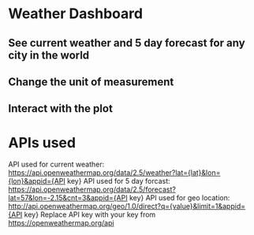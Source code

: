 # Weather Dashboard
## See current weather and 5 day forecast for any city in the world


## Change the unit of measurement


## Interact with the plot


# APIs used
API used for current weather: https://api.openweathermap.org/data/2.5/weather?lat={lat}&lon={lon}&appid={API key}
API used for 5 day forcast: https://api.openweathermap.org/data/2.5/forecast?lat=57&lon=-2.15&cnt=3&appid={API key}
API used for geo location: http://api.openweathermap.org/geo/1.0/direct?q={value}&limit=1&appid={API key}
Replace API key with your key from https://openweathermap.org/api